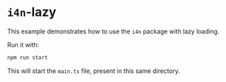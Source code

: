 # `i4n`-lazy

This example demonstrates how to use the `i4n` package with lazy loading.

Run it with:

```bash
npm run start
```

This will start the `main.ts` file, present in this same directory.
